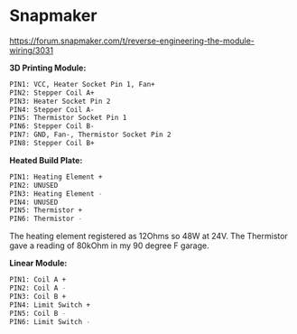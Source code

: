 # Snapmaker

<https://forum.snapmaker.com/t/reverse-engineering-the-module-wiring/3031>

**3D Printing Module:**

```sh
PIN1: VCC, Heater Socket Pin 1, Fan+
PIN2: Stepper Coil A+
PIN3: Heater Socket Pin 2
PIN4: Stepper Coil A-
PIN5: Thermistor Socket Pin 1
PIN6: Stepper Coil B-
PIN7: GND, Fan-, Thermistor Socket Pin 2
PIN8: Stepper Coil B+
```

**Heated Build Plate:**

```sh
PIN1: Heating Element +
PIN2: UNUSED
PIN3: Heating Element -
PIN4: UNUSED
PIN5: Thermistor +
PIN6: Thermistor -
```

The heating element registered as 12Ohms so 48W at 24V. The Thermistor gave a reading of 80kOhm in my 90 degree F garage.

**Linear Module:**

```sh
PIN1: Coil A +
PIN2: Coil A -
PIN3: Coil B +
PIN4: Limit Switch +
PIN5: Coil B -
PIN6: Limit Switch -
```

